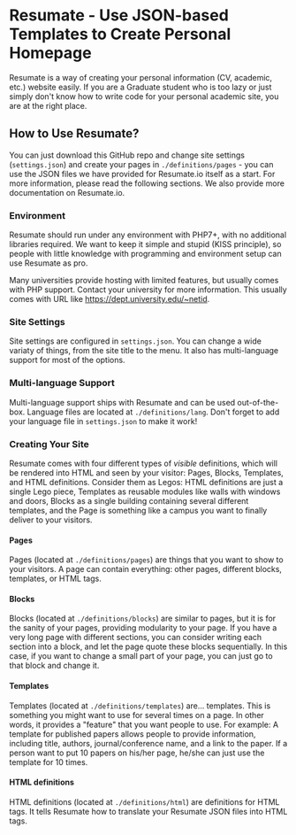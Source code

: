 # Resumate - Use JSON-based Templates to Create Personal Homepage

Resumate is a way of creating your personal information (CV, academic, etc.) website easily. If you are a Graduate student who is too lazy or just simply don't know how to write code for your personal academic site, you are at the right place. 

## How to Use Resumate?

You can just download this GitHub repo and change site settings (``settings.json``) and create your pages in ``./definitions/pages`` - you can use the JSON files we have provided for Resumate.io itself as a start. For more information, please read the following sections. We also provide more documentation on Resumate.io.

### Environment

Resumate should run under any environment with PHP7+, with no additional libraries required. We want to keep it simple and stupid (KISS principle), so people with little knowledge with programming and environment setup can use Resumate as pro. 

Many universities provide hosting with limited features, but usually comes with PHP support. Contact your university for more information. This usually comes with URL like https://dept.university.edu/~netid.

### Site Settings

Site settings are configured in ``settings.json``. You can change a wide variaty of things, from the site title to the menu. It also has multi-language support for most of the options.

### Multi-language Support

Multi-language support ships with Resumate and can be used out-of-the-box. Language files are located at ``./definitions/lang``. Don't forget to add your language file in ``settings.json`` to make it work!

### Creating Your Site

Resumate comes with four different types of *visible* definitions, which will be rendered into HTML and seen by your visitor: Pages, Blocks, Templates, and HTML definitions. Consider them as Legos: HTML definitions are just a single Lego piece, Templates as reusable modules like walls with windows and doors, Blocks as a single building containing several different templates, and the Page is something like a campus you want to finally deliver to your visitors.

#### Pages

Pages (located at ``./definitions/pages``) are things that you want to show to your visitors. A page can contain everything: other pages, different blocks, templates, or HTML tags.

#### Blocks

Blocks (located at ``./definitions/blocks``) are similar to pages, but it is for the sanity of your pages, providing modularity to your page. If you have a very long page with different sections, you can consider writing each section into a block, and let the page quote these blocks sequentially. In this case, if you want to change a small part of your page, you can just go to that block and change it.

#### Templates

Templates (located at ``./definitions/templates``) are... templates. This is something you might want to use for several times on a page. In other words, it provides a "feature" that you want people to use. For example: A template for published papers allows people to provide information, including title, authors, journal/conference name, and a link to the paper. If a person want to put 10 papers on his/her page, he/she can just use the template for 10 times.

#### HTML definitions

HTML definitions (located at ``./definitions/html``) are definitions for HTML tags. It tells Resumate how to translate your Resumate JSON files into HTML tags.